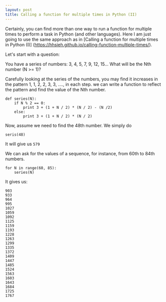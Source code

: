```yaml
---
layout: post
title: Calling a function for multiple times in Python (II)
---
```


Certainly, you can find more than one way to run a function for multiple times to perform a task in Python (and other languages).  Here I am just going to use the same approach as in [Calling a function for multiple times in Python (I)] (https://hhsieh.github.io/calling-function-multiple-times/).

Let's start with a question:

You have a series of numbers: 3, 4, 5, 7, 9, 12, 15... What will be the Nth number (N >= 1)?

Carefully looking at the series of the numbers, you may find it increases in the pattern 1, 1, 2, 2, 3, 3, ...., in each step. we can write a function to reflect the pattern and find the value of the Nth number.

    def series(N):
        if N % 2 == 0:
            print 3 + (1 + N / 2) * (N / 2) - (N /2)
        else:
            print 3 + (1 + N / 2) * (N / 2)
        
Now, assume we need to find the 48th number. We simply do 

    seris(48)
    
It will give us `579`

We can ask for the values of a sequence, for instance, from 60th to 84th numbers.

    for N in range(60, 85):
        series(N)
        
It gives us:
    
    903
    933
    964
    995
    1027
    1059
    1092
    1125
    1159
    1193
    1228
    1263
    1299
    1335
    1372
    1409
    1447
    1485
    1524
    1563
    1603
    1643
    1684
    1725
    1767

    
    

